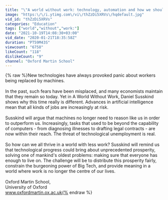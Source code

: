 ```yaml
---
title: "\"A world without work: technology, automation and how we should respond\" with Daniel Susskind"
image: "https:\/\/i.ytimg.com\/vi\/thZzDi5XRVs\/hqdefault.jpg"
vid_id: "thZzDi5XRVs"
categories: "Education"
tags: ["world","without","work:"]
date: "2021-10-19T14:08:30+03:00"
vid_date: "2020-01-21T18:35:58Z"
duration: "PT59M43S"
viewcount: "6758"
likeCount: "118"
dislikeCount: "9"
channel: "Oxford Martin School"
---
```

{% raw %}New technologies have always provoked panic about workers being replaced by machines.<br /><br />In the past, such fears have been misplaced, and many economists maintain that they remain so today. Yet in A World Without Work, Daniel Susskind shows why this time really is different. Advances in artificial intelligence mean that all kinds of jobs are increasingly at risk.<br /><br />Susskind will argue that machines no longer need to reason like us in order to outperform us. Increasingly, tasks that used to be beyond the capability of computers - from diagnosing illnesses to drafting legal contracts - are now within their reach. The threat of technological unemployment is real.<br /><br />So how can we all thrive in a world with less work? Susskind will remind us that technological progress could bring about unprecedented prosperity, solving one of mankind's oldest problems: making sure that everyone has enough to live on. The challenge will be to distribute this prosperity fairly, constrain the burgeoning power of Big Tech, and provide meaning in a world where work is no longer the centre of our lives.<br /><br />Oxford Martin School,<br />University of Oxford<br />www.oxfordmartin.ox.ac.uk{% endraw %}
